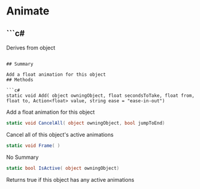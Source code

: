 # Animate

## ```c#
Derives from object
```

## Summary

Add a float animation for this object
## Methods

```c#
static void Add( object owningObject, float secondsToTake, float from, float to, Action<float> value, string ease = "ease-in-out") 
```
Add a float animation for this object
```c#
static void CancelAll( object owningObject, bool jumpToEnd) 
```
Cancel all of this object's active animations
```c#
static void Frame( ) 
```
No Summary
```c#
static bool IsActive( object owningObject) 
```
Returns true if this object has any active animations
